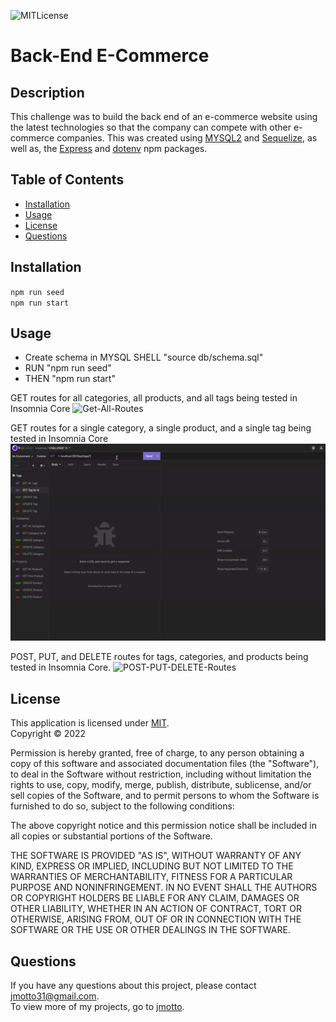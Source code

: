 ![MITLicense](https://img.shields.io/static/v1?label=MIT&message=license&color=success)

 # Back-End E-Commerce

  ## Description
  This challenge was to build the back end of an e-commerce website using the latest technologies so that the company can compete with other e-commerce companies. This was created using [MYSQL2](https://www.npmjs.com/package/mysql) and [Sequelize](https://www.npmjs.com/package/sequelize), as well as, the [Express](https://www.npmjs.com/package/express) and [dotenv](https://www.npmjs.com/package/dotenv) npm packages.

  ## Table of Contents
  * [Installation](#installation)
  * [Usage](#usage)
  * [License](#license)
  * [Questions](#questions)

  ## Installation
  `npm run seed`
  </br>`npm run start`

  ## Usage
  * Create schema in MYSQL SHELL "source db/schema.sql"
  * RUN "npm run seed" 
  * THEN "npm run start"

  GET routes for all categories, all products, and all tags being tested in Insomnia Core
  ![Get-All-Routes](Assets/media/13-GET-all-routes.gif)

  GET routes for a single category, a single product, and a single tag being tested in Insomnia Core
  ![Get-Single-Routes](Assets/media/13-GET-single.gif)    
  
  POST, PUT, and DELETE routes for tags, categories, and products being tested in Insomnia Core.
  ![POST-PUT-DELETE-Routes](Assets/media/13-POST-PUT-DELETE.gif)    


  ## License
  This application is licensed under [MIT]((https://opensource.org/licenses/MIT)). 
  <br/> Copyright &copy; 2022 

  Permission is hereby granted, free of charge, to any person obtaining a copy of this software and associated documentation files (the "Software"), to deal in the Software without restriction, including without limitation the rights to use, copy, modify, merge, publish, distribute, sublicense, and/or sell copies of the Software, and to permit persons to whom the Software is furnished to do so, subject to the following conditions:
  
  The above copyright notice and this permission notice shall be included in all copies or substantial portions of the Software.
  
  THE SOFTWARE IS PROVIDED "AS IS", WITHOUT WARRANTY OF ANY KIND, EXPRESS OR IMPLIED, INCLUDING BUT NOT LIMITED TO THE WARRANTIES OF MERCHANTABILITY, FITNESS FOR A PARTICULAR PURPOSE AND NONINFRINGEMENT. IN NO EVENT SHALL THE AUTHORS OR COPYRIGHT HOLDERS BE LIABLE FOR ANY CLAIM, DAMAGES OR OTHER LIABILITY, WHETHER IN AN ACTION OF CONTRACT, TORT OR OTHERWISE, ARISING FROM, OUT OF OR IN CONNECTION WITH THE SOFTWARE OR THE USE OR OTHER DEALINGS IN THE SOFTWARE.

  ## Questions
  If you have any questions about this project, please contact [jmotto31@gmail.com](mailto:jmotto31@gmail.com). 
  </br>To view more of my projects, go to [jmotto](https://github.com/jmotto).

